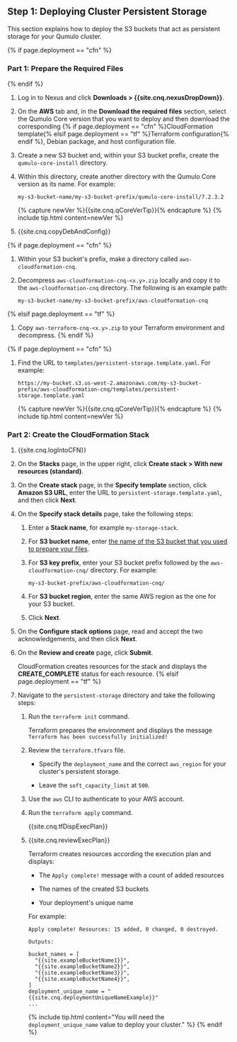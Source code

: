 <a id="deploy-persistent-storage"></a>
## Step 1: Deploying Cluster Persistent Storage
This section explains how to deploy the S3 buckets that act as persistent storage for your Qumulo cluster.

{% if page.deployment == "cfn" %}
<a id="prepare-required-files"></a>
### Part 1: Prepare the Required Files
{% endif %}
1. Log in to Nexus and click **Downloads > {{site.cnq.nexusDropDown}}**.

1. On the **AWS** tab and, in the **Download the required files** section, select the Qumulo Core version that you want to deploy and then download the corresponding {% if page.deployment == "cfn" %}CloudFormation template{% elsif page.deployment == "tf" %}Terraform configuration{% endif %}, Debian package, and host configuration file.

1. Create a new S3 bucket and, within your S3 bucket prefix, create the `qumulo-core-install` directory.

1. Within this directory, create another directory with the Qumulo Core version as its name. For example:

   ```
   my-s3-bucket-name/my-s3-bucket-prefix/qumulo-core-install/7.2.3.2
   ```

   {% capture newVer %}{{site.cnq.qCoreVerTip}}{% endcapture %}
   {% include tip.html content=newVer %}

1. {{site.cnq.copyDebAndConfig}}

{% if page.deployment == "cfn" %}
1. Within your S3 bucket's prefix, make a directory called `aws-cloudformation-cnq`.

1. Decompress `aws-cloudformation-cnq-<x.y>.zip` locally and copy it to the `aws-cloudformation-cnq` directory. The following is an example path:

   ```
   my-s3-bucket-name/my-s3-bucket-prefix/aws-cloudformation-cnq
   ```
{% elsif page.deployment == "tf" %}
1. Copy `aws-terraform-cnq-<x.y>.zip` to your Terraform environment and decompress.
{% endif %}

{% if page.deployment == "cfn" %}
1. Find the URL to `templates/persistent-storage.template.yaml`. For example:

   ```
   https://my-bucket.s3.us-west-2.amazonaws.com/my-s3-bucket-prefix/aws-cloudformation-cnq/templates/persistent-storage.template.yaml
   ```

   {% capture newVer %}{{site.cnq.qCoreVerTip}}{% endcapture %}
   {% include tip.html content=newVer %}

<a id="create-cloudformation-stack"></a>
### Part 2: Create the CloudFormation Stack

1. {{site.cnq.logIntoCFN}}

1. On the **Stacks** page, in the upper right, click **Create stack > With new resources (standard)**.

1. On the **Create stack** page, in the **Specify template** section, click **Amazon S3 URL**, enter the URL to `persistent-storage.template.yaml`, and then click **Next**.

1. On the **Specify stack details** page, take the following steps:

   1. Enter a **Stack name**, for example `my-storage-stack`.

   1. For **S3 bucket name**, enter [the name of the S3 bucket that you used to prepare your files](#prepare-required-files).

   1. For **S3 key prefix**, enter your S3 bucket prefix followed by the `aws-cloudformation-cnq/` directory. For example:

      `my-s3-bucket-prefix/aws-cloudformation-cnq/`

   1. For **S3 bucket region**, enter the same AWS region as the one for your S3 bucket.
  
   1. Click **Next**.

1. On the **Configure stack options** page, read and accept the two acknowledgements, and then click **Next**.

1. On the **Review and create** page, click **Submit**.

   CloudFormation creates resources for the stack and displays the **CREATE_COMPLETE** status for each resource.
{% elsif page.deployment == "tf" %}

1. Navigate to the `persistent-storage` directory and take the following steps:

   1. Run the `terraform init` command.

      Terraform prepares the environment and displays the message `Terraform has been successfully initialized!`

   1. Review the `terraform.tfvars` file.

      * Specify the `deployment_name` and the correct `aws_region` for your cluster's persistent storage.
        
      * Leave the `soft_capacity_limit` at `500`.

   1. Use the `aws` CLI to authenticate to your AWS account.

   1. Run the `terraform apply` command.
  
      {{site.cnq.tfDispExecPlan}}

   1. {{site.cnq.reviewExecPlan}}

      Terraform creates resources according the execution plan and displays:

      * The `Apply complete!` message with a count of added resources
        
      * The names of the created S3 buckets
        
      * Your deployment's unique name
     
      For example:
     
      ```
      Apply complete! Resources: 15 added, 0 changed, 0 destroyed.
      
      Outputs:

      bucket_names = [
        "{{site.exampleBucketName1}}",
        "{{site.exampleBucketName2}}",
        "{{site.exampleBucketName3}}",
        "{{site.exampleBucketName4}}",
      ]
      deployment_unique_name = "{{site.cnq.deploymentUniqueNameExample}}"
      ...
      ```

      {% include tip.html content="You will need the `deployment_unique_name` value to deploy your cluster." %}
{% endif %}
